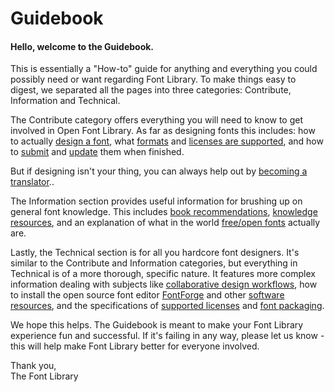 <h1>Guidebook</h1>

<h4>Hello, welcome to the Guidebook.</h4>
<p>This is essentially a "How-to" guide for anything and everything you could possibly need or want regarding Font Library. To make things easy to digest, we separated all the pages into three categories: Contribute, Information and Technical. 

<p>The Contribute category offers everything you will need to know to get involved in Open Font Library. As far as designing fonts this includes: how to actually <a href="/guidebook/font_design">design a font</a>, what <a href="/guidebook/font_formats">formats</a> and <a href="/guidebook/supported_licenses">licenses are supported</a>, and how to <a href="/guidebook/submission_guidelines"> submit</a> and <a href="/guidebook/how_to_update_a_font">update</a> them when finished.
<p>
But if designing isn't your thing,  you can always help out by <a href="/guidebook/become-a-translator">becoming a translator</a>..
<p>
The Information section provides useful information for brushing up on general font knowledge. This includes <a href="/guidebook/book_recommendations">book recommendations</a>, <a href="/guidebook/knowledge_resources">knowledge resources</a>, and an explanation of what in the world <a href="/guidebook/libre_open_fonts">free/open fonts</a> actually are.

<p>
Lastly, the Technical section is for all you hardcore font designers. It's similar to the Contribute and Information categories, but everything in Technical is of a more thorough, specific nature. It features more complex information dealing with subjects like <a href="/guidebook/collaborative_design_workflows">collaborative design workflows</a>, how to install the open source font editor <a href="/guidebook/how_to_install_font_forge">FontForge</a> and other <a href="/guidebook/software">software resources</a>, and the specifications of <a href="/guidebook/supported_licenses">supported licenses</a> and <a href="/guidebook/font_packaging">font packaging</a>.

<p>
We hope this helps. The Guidebook is meant to make your Font Library experience fun and successful. If it's failing in any way, please let us know - this will help make Font Library better for everyone involved. 

<p>
Thank you,<br>
The Font Library
</p>